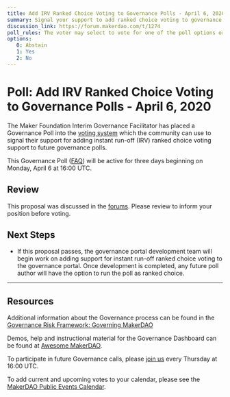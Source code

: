 ```yaml
---
title: Add IRV Ranked Choice Voting to Governance Polls - April 6, 2020
summary: Signal your support to add ranked choice voting to governance polls.
discussion_link: https://forum.makerdao.com/t/1274
poll_rules: The voter may select to vote for one of the poll options or they may elect to abstain from the poll entirely
options:
   0: Abstain
   1: Yes
   2: No
---
```

# Poll: Add IRV Ranked Choice Voting to Governance Polls - April 6, 2020

The Maker Foundation Interim Governance Facilitator has placed a Governance Poll into the [voting system](https://vote.makerdao.com/polling) which the community can use to signal their support for adding instant run-off (IRV) ranked choice voting support to future governance polls. 

This Governance Poll ([FAQ](https://community-development.makerdao.com/makerdao-scd-faqs/scd-faqs/governance)) will be active for three days beginning on Monday, April 6 at 16:00 UTC.

## Review

This proposal was discussed in the [forums](https://forum.makerdao.com/t/1274). Please review to inform your position before voting.

## Next Steps

* If this proposal passes, the governance portal development team will begin work on adding support for instant run-off ranked choice voting to the governance portal. Once development is completed, any future poll author will have the option to run the poll as ranked choice.

---

## Resources

Additional information about the Governance process can be found in the [Governance Risk Framework: Governing MakerDAO](https://community-development.makerdao.com/governance/governance-risk-framework)

Demos, help and instructional material for the Governance Dashboard can be found at [Awesome MakerDAO](https://awesome.makerdao.com/#voting).

To participate in future Governance calls, please [join us](https://community-development.makerdao.com/governance/governance-and-risk-meetings) every Thursday at 16:00 UTC.

To add current and upcoming votes to your calendar, please see the [MakerDAO Public Events Calendar](https://calendar.google.com/calendar/embed?src=makerdao.com_3efhm2ghipksegl009ktniomdk%40group.calendar.google.com&ctz=America%2FLos_Angeles).
